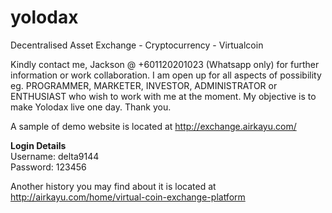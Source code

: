 # yolodax
Decentralised Asset Exchange - Cryptocurrency - Virtualcoin

Kindly contact me, Jackson @ +601120201023 (Whatsapp only) for further information or work collaboration. I am open up for all aspects of possibility eg. PROGRAMMER, MARKETER, INVESTOR, ADMINISTRATOR or ENTHUSIAST who wish to work with me at the moment. My objective is to make Yolodax live one day. Thank you.


A sample of demo website is located at http://exchange.airkayu.com/

<b>Login Details</b>
<br>Username: delta9144
<br>Password: 123456


Another history you may find about it is located at http://airkayu.com/home/virtual-coin-exchange-platform
